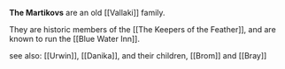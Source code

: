 **The Martikovs** are an old [[Vallaki]] family. 

They are historic members of the [[The Keepers of the Feather]], and are known to run the [[Blue Water Inn]].

see also: [[Urwin]], [[Danika]], and their children, [[Brom]] and [[Bray]]